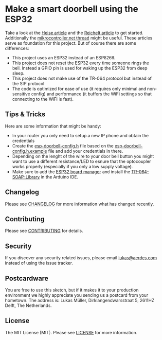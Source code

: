 # Make a smart doorbell using the ESP32

Take a look at the [Heise article](https://www.heise.de/select/ct/2018/17/1534215254552977) and the [Reichelt article](https://www.reichelt.de/magazin/how-to/smarte-tuerklingel/) to get started.  Additionally the [mikrocontroller.net thread](https://www.mikrocontroller.net/topic/442157) might be useful.
These articles serve as foundation for this project. But of course there are some differences:
- This project uses an ESP32 instead of an ESP8266.
- This project does not reset the ESP32 every time someone rings the bell. Instead a GPIO pin is used for waking up the ESP32 from deep sleep.
- This project does not make use of the TR-064 protocol but instead of the SIP protocol
- The code is optimized for ease of use (it requires only minimal and non-sensitive config) and performance (it buffers the WiFi settings so that connecting to the WiFi is fast).

## Tips & Tricks

Here are some information that might be handy:
- In your router you only need to setup a new IP phone and obtain the credentials
- Create the [esp-doorbell-config.h](esp-doorbell/esp-doorbell-config.h) file based on the [esp-doorbell-config.h.example](esp-doorbell/esp-doorbell-config.h.example) file and add your credentials in there.
- Depending on the lenght of the wire to your door bell button you might want to use a different resistance/LED to esnure that the optocoupler works properly (especially if you only a low supply voltage).
- Make sure to add the [ESP32 board manager](https://dl.espressif.com/dl/package_esp32_index.json) and install the [TR-064-SOAP-Library](https://github.com/Aypac/Arduino-TR-064-SOAP-Library) in the Arduino IDE.

## Changelog

Please see [CHANGELOG](CHANGELOG.md) for more information what has changed recently.

## Contributing

Please see [CONTRIBUTING](CONTRIBUTING.md) for details.

## Security

If you discover any security related issues, please email [lukas@aerdes.com](mailto:lukas@aerdes.com) instead of using the issue tracker.

## Postcardware

You are free to use this sketch, but if it makes it to your production environment we highly appreciate you sending us a postcard from your hometown. The address is: Lukas Müller, Dirklangendwarsstraat 5, 2611HZ Delft, The Netherlands.

## License

The MIT License (MIT). Please see [LICENSE](LICENSE.md) for more information.
